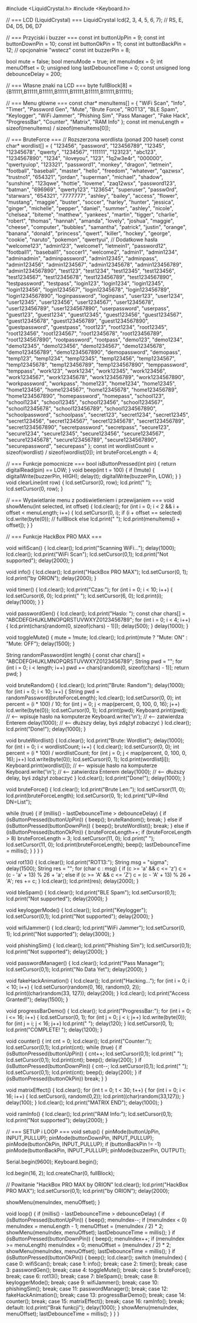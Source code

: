 #include <LiquidCrystal.h>
#include <Keyboard.h>

// === LCD (LiquidCrystal) ===
LiquidCrystal lcd(2, 3, 4, 5, 6, 7); // RS, E, D4, D5, D6, D7

// === Przyciski i buzzer ===
const int buttonUpPin = 9;
const int buttonDownPin = 10;
const int buttonOkPin = 11;
const int buttonBackPin = 12; // opcjonalnie "wstecz"
const int buzzerPin = 8;

bool mute = false;
bool menuMode = true;
int menuIndex = 0;
int menuOffset = 0;
unsigned long lastDebounceTime = 0;
const unsigned long debounceDelay = 200;

// === Własne znaki na LCD ===
byte fullBlock[8] = {B11111,B11111,B11111,B11111,B11111,B11111,B11111,B11111};

// === Menu główne ===
const char* menuItems[] = {
  "WiFi Scan", "Info", "Timer", "Password Gen", "Mute",
  "Brute Force", "ROT13", "BLE Spam", "Keylogger", "WiFi Jammer",
  "Phishing Sim", "Pass Manager", "Fake Hack", "ProgressBar",
  "Counter", "Matrix", "RAM Info"
};
const int menuLength = sizeof(menuItems) / sizeof(menuItems[0]);

// === BruteForce ===
// Rozszerzona wordlista (ponad 200 haseł)
const char* wordlist[] = {
  "123456", "password", "123456789", "12345", "12345678", "qwerty", "1234567", "111111", "123123", "abc123",
  "1234567890", "1234", "iloveyou", "123", "1q2w3e4r", "000000", "qwertyuiop", "123321", "password1", "monkey",
  "dragon", "letmein", "football", "baseball", "master", "hello", "freedom", "whatever", "qazwsx", "trustno1",
  "654321", "jordan", "superman", "michael", "shadow", "sunshine", "123qwe", "hottie", "loveme", "zaq12wsx",
  "password123", "batman", "696969", "qwerty123", "123654", "superuser", "passw0rd", "starwars", "654321", "7777777",
  "ashley", "bailey", "access", "flower", "mustang", "maggie", "buster", "soccer", "harley", "hunter",
  "jessica", "ginger", "michelle", "pepper", "daniel", "summer", "ashley", "nicole", "chelsea", "biteme",
  "matthew", "yankees", "martin", "tigger", "charlie", "robert", "thomas", "hannah", "amanda", "lovely",
  "joshua", "maggie", "cheese", "computer", "bubbles", "samantha", "patrick", "justin", "orange", "banana",
  "donald", "princess", "qwert", "killer", "hockey", "george", "cookie", "naruto", "pokemon", "qwertyui",
  // Dodatkowe hasła
  "welcome123", "admin123", "welcome1", "letmein1", "password12", "football1", "baseball1", "soccer1", "welcome2", "admin1",
  "admin1234", "adminadmin", "adminpassword", "admin12345", "adminpass", "admin123456", "admin1234567", "admin12345678", "admin123456789", "admin1234567890",
  "test123", "test1234", "test12345", "test123456", "test1234567", "test12345678", "test123456789", "test1234567890", "testpassword", "testpass",
  "login123", "login1234", "login12345", "login123456", "login1234567", "login12345678", "login123456789", "login1234567890", "loginpassword", "loginpass",
  "user123", "user1234", "user12345", "user123456", "user1234567", "user12345678", "user123456789", "user1234567890", "userpassword", "userpass",
  "guest123", "guest1234", "guest12345", "guest123456", "guest1234567", "guest12345678", "guest123456789", "guest1234567890", "guestpassword", "guestpass",
  "root123", "root1234", "root12345", "root123456", "root1234567", "root12345678", "root123456789", "root1234567890", "rootpassword", "rootpass",
  "demo123", "demo1234", "demo12345", "demo123456", "demo1234567", "demo12345678", "demo123456789", "demo1234567890", "demopassword", "demopass",
  "temp123", "temp1234", "temp12345", "temp123456", "temp1234567", "temp12345678", "temp123456789", "temp1234567890", "temppassword", "temppass",
  "work123", "work1234", "work12345", "work123456", "work1234567", "work12345678", "work123456789", "work1234567890", "workpassword", "workpass",
  "home123", "home1234", "home12345", "home123456", "home1234567", "home12345678", "home123456789", "home1234567890", "homepassword", "homepass",
  "school123", "school1234", "school12345", "school123456", "school1234567", "school12345678", "school123456789", "school1234567890", "schoolpassword", "schoolpass",
  "secret123", "secret1234", "secret12345", "secret123456", "secret1234567", "secret12345678", "secret123456789", "secret1234567890", "secretpassword", "secretpass",
  "secure123", "secure1234", "secure12345", "secure123456", "secure1234567", "secure12345678", "secure123456789", "secure1234567890", "securepassword", "securepass"
};
const int wordlistCount = sizeof(wordlist) / sizeof(wordlist[0]);
int bruteForceLength = 4;

// === Funkcje pomocnicze ===
bool isButtonPressed(int pin) { return digitalRead(pin) == LOW; }
void beep(int t = 100) { if (!mute) { digitalWrite(buzzerPin, HIGH); delay(t); digitalWrite(buzzerPin, LOW); } }
void clearLine(int row) { lcd.setCursor(0, row); lcd.print("                "); lcd.setCursor(0, row); }

// === Wyświetlanie menu z podświetleniem i przewijaniem ===
void showMenu(int selected, int offset) {
  lcd.clear();
  for (int i = 0; i < 2 && i + offset < menuLength; i++) {
    lcd.setCursor(0, i);
    if (i + offset == selected) lcd.write(byte(0)); // fullBlock
    else lcd.print(" ");
    lcd.print(menuItems[i + offset]);
  }
}

// === Funkcje HackBox PRO MAX ===

void wifiScan() {
  lcd.clear();
  lcd.print("Scanning WiFi...");
  delay(1000);
  lcd.clear();
  lcd.print("WiFi Scan");
  lcd.setCursor(0,1);
  lcd.print("Not supported");
  delay(2000);
}

void info() {
  lcd.clear();
  lcd.print("HackBox PRO MAX");
  lcd.setCursor(0, 1);
  lcd.print("by ORION");
  delay(2000);
}

void timer() {
  lcd.clear();
  lcd.print("Czas:");
  for (int i = 0; i < 10; i++) {
    lcd.setCursor(6, 0);
    lcd.print("  ");
    lcd.setCursor(6, 0);
    lcd.print(i);
    delay(1000);
  }
}

void passwordGen() {
  lcd.clear();
  lcd.print("Haslo: ");
  const char chars[] = "ABCDEFGHIJKLMNOPQRSTUVWXYZ0123456789";
  for (int i = 0; i < 4; i++) {
    lcd.print(chars[random(0, sizeof(chars) - 1)]);
    delay(500);
  }
  delay(1000);
}

void toggleMute() {
  mute = !mute;
  lcd.clear();
  lcd.print(mute ? "Mute: ON" : "Mute: OFF");
  delay(1500);
}

String randomPassword(int length) {
  const char chars[] = "ABCDEFGHIJKLMNOPQRSTUVWXYZ0123456789";
  String pwd = "";
  for (int i = 0; i < length; i++)
    pwd += chars[random(0, sizeof(chars) - 1)];
  return pwd;
}

void bruteRandom() {
  lcd.clear();
  lcd.print("Brute: Random");
  delay(1000);
  for (int i = 0; i < 10; i++) {
    String pwd = randomPassword(bruteForceLength);
    lcd.clear();
    lcd.setCursor(0, 0);
    int percent = (i * 100) / 10;
    for (int j = 0; j < map(percent, 0, 100, 0, 16); j++) lcd.write(byte(0));
    lcd.setCursor(0, 1);
    lcd.print(pwd);
    Keyboard.print(pwd);   // <-- wpisuje hasło na komputerze
    Keyboard.write('\n');  // <-- zatwierdza Enterem
    delay(1000);           // <-- dłuższy delay, byś zdążył zobaczyć
  }
  lcd.clear();
  lcd.print("Done!");
  delay(1000);
}

void bruteWordlist() {
  lcd.clear();
  lcd.print("Brute: Wordlist");
  delay(1000);
  for (int i = 0; i < wordlistCount; i++) {
    lcd.clear();
    lcd.setCursor(0, 0);
    int percent = (i * 100) / wordlistCount;
    for (int j = 0; j < map(percent, 0, 100, 0, 16); j++) lcd.write(byte(0));
    lcd.setCursor(0, 1);
    lcd.print(wordlist[i]);
    Keyboard.print(wordlist[i]);   // <-- wpisuje hasło na komputerze
    Keyboard.write('\n');          // <-- zatwierdza Enterem
    delay(1000);                   // <-- dłuższy delay, byś zdążył zobaczyć
  }
  lcd.clear();
  lcd.print("Done!");
  delay(1000);
}

void bruteForce() {
  lcd.clear();
  lcd.print("Brute Len:");
  lcd.setCursor(11, 0);
  lcd.print(bruteForceLength);
  lcd.setCursor(0, 1);
  lcd.print("UP=Rnd DN=List");

  while (true) {
    if (millis() - lastDebounceTime > debounceDelay) {
      if (isButtonPressed(buttonUpPin)) {
        beep();
        bruteRandom();
        break;
      } else if (isButtonPressed(buttonDownPin)) {
        beep();
        bruteWordlist();
        break;
      } else if (isButtonPressed(buttonOkPin)) {
        bruteForceLength++;
        if (bruteForceLength > 8)
          bruteForceLength = 3;
        lcd.setCursor(11, 0);
        lcd.print("  ");
        lcd.setCursor(11, 0);
        lcd.print(bruteForceLength);
        beep();
        lastDebounceTime = millis();
      }
    }
  }
}

void rot13() {
  lcd.clear();
  lcd.print("ROT13:");
  String msg = "sigma";
  delay(1500);
  String res = "";
  for (char c : msg) {
    if (c >= 'a' && c <= 'z')
      c = (c - 'a' + 13) % 26 + 'a';
    else if (c >= 'A' && c <= 'Z')
      c = (c - 'A' + 13) % 26 + 'A';
    res += c;
  }
  lcd.clear();
  lcd.print(res);
  delay(2000);
}

void bleSpam() {
  lcd.clear();
  lcd.print("BLE Spam");
  lcd.setCursor(0,1);
  lcd.print("Not supported");
  delay(2000);
}

void keyloggerMode() {
  lcd.clear();
  lcd.print("Keylogger");
  lcd.setCursor(0,1);
  lcd.print("Not supported");
  delay(2000);
}

void wifiJammer() {
  lcd.clear();
  lcd.print("WiFi Jammer");
  lcd.setCursor(0, 1);
  lcd.print("Not supported");
  delay(3000);
}

void phishingSim() {
  lcd.clear();
  lcd.print("Phishing Sim");
  lcd.setCursor(0,1);
  lcd.print("Not supported");
  delay(2000);
}

void passwordManager() {
  lcd.clear();
  lcd.print("Pass Manager");
  lcd.setCursor(0,1);
  lcd.print("No Data Yet");
  delay(2000);
}

void fakeHackAnimation() {
  lcd.clear();
  lcd.print("Hacking...");
  for (int i = 0; i < 10; i++) {
    lcd.setCursor(random(0, 16), random(0, 2));
    lcd.print((char)random(33, 127));
    delay(200);
  }
  lcd.clear();
  lcd.print("Access Granted!");
  delay(1500);
}

void progressBarDemo() {
  lcd.clear();
  lcd.print("ProgressBar:");
  for (int i = 0; i <= 16; i++) {
    lcd.setCursor(0, 1);
    for (int j = 0; j < i; j++) lcd.write(byte(0));
    for (int j = i; j < 16; j++) lcd.print(" ");
    delay(120);
  }
  lcd.setCursor(0, 1);
  lcd.print("COMPLETE!      ");
  delay(1200);
}

void counter() {
  int cnt = 0;
  lcd.clear();
  lcd.print("Counter:");
  lcd.setCursor(0,1);
  lcd.print(cnt);
  while (true) {
    if (isButtonPressed(buttonUpPin)) {
      cnt++;
      lcd.setCursor(0,1); lcd.print("    "); lcd.setCursor(0,1); lcd.print(cnt);
      beep();
      delay(200);
    }
    if (isButtonPressed(buttonDownPin)) {
      cnt--;
      lcd.setCursor(0,1); lcd.print("    "); lcd.setCursor(0,1); lcd.print(cnt);
      beep();
      delay(200);
    }
    if (isButtonPressed(buttonOkPin)) break;
  }
}

void matrixEffect() {
  lcd.clear();
  for (int t = 0; t < 30; t++) {
    for (int i = 0; i < 16; i++) {
      lcd.setCursor(i, random(0,2));
      lcd.print((char)random(33,127));
    }
    delay(100);
  }
  lcd.clear();
  lcd.print("MATRIX END");
  delay(1000);
}

void ramInfo() {
  lcd.clear();
  lcd.print("RAM Info:");
  lcd.setCursor(0,1);
  lcd.print("Not supported");
  delay(2000);
}

// === SETUP i LOOP ===
void setup() {
  pinMode(buttonUpPin, INPUT_PULLUP);
  pinMode(buttonDownPin, INPUT_PULLUP);
  pinMode(buttonOkPin, INPUT_PULLUP);
  if (buttonBackPin != -1) pinMode(buttonBackPin, INPUT_PULLUP);
  pinMode(buzzerPin, OUTPUT);

  Serial.begin(9600);
  Keyboard.begin();

  lcd.begin(16, 2);
  lcd.createChar(0, fullBlock);

  // Powitanie "HackBox PRO MAX by ORION"
  lcd.clear();
  lcd.print("HackBox PRO MAX");
  lcd.setCursor(0,1);
  lcd.print("by ORION");
  delay(2000);

  showMenu(menuIndex, menuOffset);
}

void loop() {
  if (millis() - lastDebounceTime > debounceDelay) {
    if (isButtonPressed(buttonUpPin)) {
      beep();
      menuIndex--;
      if (menuIndex < 0) menuIndex = menuLength - 1;
      menuOffset = (menuIndex / 2) * 2;
      showMenu(menuIndex, menuOffset);
      lastDebounceTime = millis();
    }
    if (isButtonPressed(buttonDownPin)) {
      beep();
      menuIndex++;
      if (menuIndex >= menuLength) menuIndex = 0;
      menuOffset = (menuIndex / 2) * 2;
      showMenu(menuIndex, menuOffset);
      lastDebounceTime = millis();
    }
    if (isButtonPressed(buttonOkPin)) {
      beep();
      lcd.clear();
      switch (menuIndex) {
        case 0: wifiScan(); break;
        case 1: info(); break;
        case 2: timer(); break;
        case 3: passwordGen(); break;
        case 4: toggleMute(); break;
        case 5: bruteForce(); break;
        case 6: rot13(); break;
        case 7: bleSpam(); break;
        case 8: keyloggerMode(); break;
        case 9: wifiJammer(); break;
        case 10: phishingSim(); break;
        case 11: passwordManager(); break;
        case 12: fakeHackAnimation(); break;
        case 13: progressBarDemo(); break;
        case 14: counter(); break;
        case 15: matrixEffect(); break;
        case 16: ramInfo(); break;
        default:
          lcd.print("Brak funkcji");
          delay(1000);
      }
      showMenu(menuIndex, menuOffset);
      lastDebounceTime = millis();
    }
  }
}
